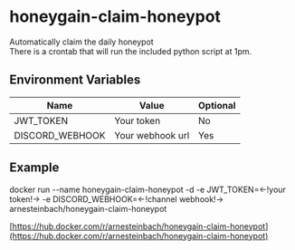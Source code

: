 # honeygain-claim-honeypot
Automatically claim the daily honeypot  
There is a crontab that will run the included python script at 1pm.

## Environment Variables

|Name           |Value           |Optional |
|---------------|----------------|---------|
|JWT_TOKEN      |Your token      |No       |
|DISCORD_WEBHOOK|Your webhook url|Yes      |

## Example
docker run --name honeygain-claim-honeypot -d  -e JWT_TOKEN=<-!your token!-> -e DISCORD_WEBHOOK=<-!channel webhook!-> arnesteinbach/honeygain-claim-honeypot

[https://hub.docker.com/r/arnesteinbach/honeygain-claim-honeypot](https://hub.docker.com/r/arnesteinbach/honeygain-claim-honeypot)
